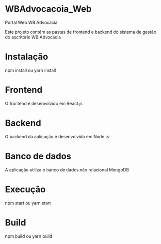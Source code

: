 # WBAdvocacoia_Web
Portal Web WB Advocacia

Este projeto contém as pastas de frontend e backend do sistema de gestão do escritório WB Advocacia

# Instalação
npm install ou yarn install

# Frontend
O frontend é desenvolvido em React.js

# Backend
O backend da aplicação é desenvolvido em Node.js

# Banco de dados
A aplicação utiliza o banco de dados não relacional MongoDB

# Execução
npm start ou yarn start

# Build
npm build ou yarn build

